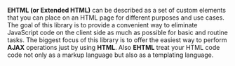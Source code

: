 **EHTML (or Extended HTML)** can be described as a set of custom elements that you can place on an HTML page for different purposes and use cases. The goal of this library is to provide a convenient way to eliminate JavaScript code on the client side as much as possible for basic and routine tasks. The biggest focus of this library is to offer the easiest way to perform **AJAX** operations just by using **HTML**. Also **EHTML** treat your HTML code code not only as a markup language but also as a templating language.

<template is="youtube" id="dzrW3D_yIrc" class="youtube-iframe"></template><template is="youtube" id="iaP3Y4SW0MY" class="youtube-iframe"></template>
